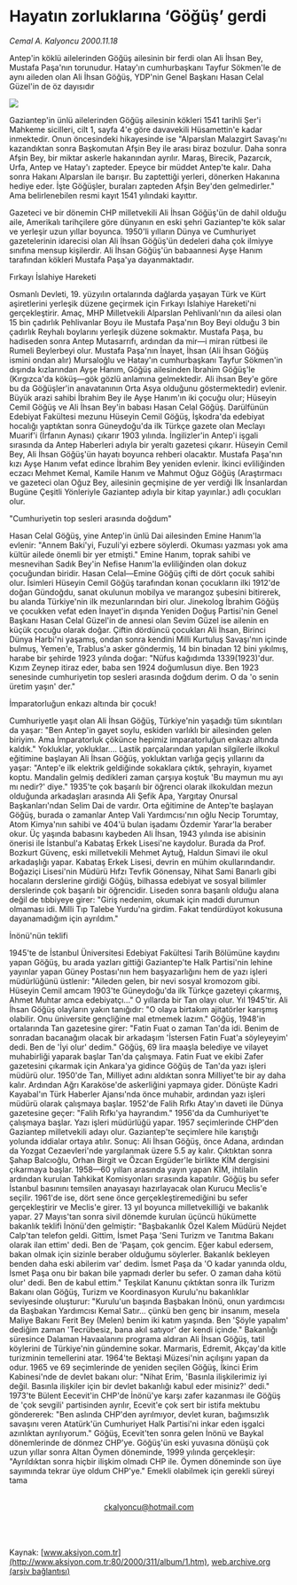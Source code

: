 # Hayatın zorluklarına ‘Göğüş’ gerdi

*Cemal A. Kalyoncu 2000.11.18*

<div>
 <p class="spot">
  Antep'in köklü ailelerinden  Göğüş ailesinin bir  ferdi olan Ali  İhsan Bey, Mustafa Paşa'nın   torunudur. Hatay'ın cumhurbaşkanı Tayfur   Sökmen'le de aynı aileden olan Ali İhsan  Göğüş, YDP'nin Genel Başkanı Hasan  Celal  Güzel'in de öz dayısıdır
 </p>
 <p class="metin">
 </p>
 <img border="0" src="/web/20010718125040im_/http://www.aksiyon.com.tr/2000/311/resimler/Hayatin.jpg"/>
 <p class="metin">
  Gaziantep'in ünlü ailelerinden Göğüş ailesinin kökleri 1541 tarihli Şer'i Mahkeme sicilleri, cilt 1, sayfa 4'e göre davavekili Hüsamettin'e kadar inmektedir. Onun öncesindeki hikayesinde ise "Alparslan Malazgirt Savaşı'nı kazandıktan sonra Başkomutan Afşin Bey ile arası biraz bozulur. Daha sonra Afşin Bey, bir miktar askerle hakanından ayrılır. Maraş, Birecik, Pazarcık, Urfa, Antep ve Hatay'ı zapteder. Epeyce bir müddet Antep'te kalır. Daha sonra Hakanı Alparslan ile barışır. Bu zaptettiği yerleri, dönerken Hakanına hediye eder. İşte Göğüşler, buraları zapteden Afşin Bey'den gelmedirler." Ama belirlenebilen resmi kayıt 1541 yılındaki kayıttır.
 </p>
 <p class="metin">
  Gazeteci ve bir dönemin CHP milletvekili Ali İhsan Göğüş'ün de dahil olduğu aile, Amerikalı tarihçilere göre dünyanın en eski şehri Gaziantep'te kök salar ve yerleşir uzun yıllar boyunca. 1950'li yılların Dünya ve Cumhuriyet gazetelerinin idarecisi olan Ali İhsan Göğüş'ün dedeleri daha çok ilmiyye sınıfına mensup kişilerdir. Ali İhsan Göğüş'ün babaannesi Ayşe Hanım tarafından kökleri Mustafa Paşa'ya dayanmaktadır.
 </p>
 <p class="metin">
  Fırkayı İslahiye Hareketi
 </p>
 <p class="metin">
  Osmanlı Devleti, 19. yüzyılın ortalarında dağlarda yaşayan Türk ve Kürt aşiretlerini yerleşik düzene geçirmek için Fırkayı İslahiye Hareketi'ni gerçekleştirir. Amaç, MHP Milletvekili Alparslan Pehlivanlı'nın da ailesi olan 15 bin çadırlık Pehlivanlar Boyu ile Mustafa Paşa'nın Boy Beyi olduğu 3 bin çadırlık Reyhalı boylarını yerleşik düzene sokmaktır. Mustafa Paşa, bu hadiseden sonra Antep Mutasarrıfı, ardından da mir—i miran rütbesi ile Rumeli Beylerbeyi olur. Mustafa Paşa'nın İnayet, İhsan (Ali İhsan Göğüş ismini ondan alır) Mursaloğlu ve Hatay'ın cumhurbaşkanı Tayfur Sökmen'in dışında kızlarından Ayşe Hanım, Göğüş ailesinden İbrahim Göğüş'le (Kırgızca'da köküş—gök gözlü anlamına gelmektedir. Ali ihsan Bey'e göre bu da Göğüşler'in anavatanının Orta Asya olduğunu göstermektedir) evlenir. Büyük arazi sahibi İbrahim Bey ile Ayşe Hanım'ın iki çocuğu olur; Hüseyin Cemil Göğüş ve Ali İhsan Bey'in babası Hasan Celal Göğüş. Darülfünün Edebiyat Fakültesi mezunu Hüseyin Cemil Göğüş, İşkodra'da edebiyat hocalığı yaptıktan sonra Güneydoğu'da ilk Türkçe gazete olan Meclayı Muarif'i (İrfanın Aynası) çıkarır 1903 yılında. İngilizler'in Antep'i işgali sırasında da Antep Haberleri adıyla bir yeraltı gazetesi çıkarır. Hüseyin Cemil Bey, Ali İhsan Göğüş'ün hayatı boyunca rehberi olacaktır. Mustafa Paşa'nın kızı Ayşe Hanım vefat edince İbrahim Bey yeniden evlenir. İkinci evliliğinden eczacı Mehmet Kemal, Kamile Hanım ve Mahmut Oğuz Göğüş (Araştırmacı ve gazeteci olan Oğuz Bey, ailesinin geçmişine de yer verdiği İlk İnsanlardan Bugüne Çeşitli Yönleriyle Gaziantep adıyla bir kitap yayınlar.) adlı çocukları olur.
 </p>
 <p class="metin">
  "Cumhuriyetin top sesleri arasında doğdum"
 </p>
 <p class="metin">
  Hasan Celal Göğüş, yine Antep'in ünlü Dai ailesinden Emine Hanım'la evlenir: "Annem Baki'yi, Fuzuli'yi ezbere söylerdi. Okuması yazması yok ama kültür ailede önemli bir yer etmişti." Emine Hanım, toprak sahibi ve mesnevihan Sadık Bey'in Nefise Hanım'la evliliğinden olan dokuz çocuğundan biridir. Hasan Celal—Emine Göğüş çifti de dört çocuk sahibi olur. İsimleri Hüseyin Cemil Göğüş tarafından konan çocukların ilki 1912'de doğan Gündoğdu, sanat okulunun mobilya ve marangoz şubesini bitirerek, bu alanda Türkiye'nin ilk mezunlarından biri olur. Jinekolog İbrahim Göğüş ve çocukken vefat eden İnayet'in dışında Yeniden Doğuş Partisi'nin Genel Başkanı Hasan Celal Güzel'in de annesi olan Sevim Güzel ise ailenin en küçük çocuğu olarak doğar. Çiftin dördüncü çocukları Ali İhsan, Birinci Dünya Harbi'ni yaşamış, ondan sonra kendini Milli Kurtuluş Savaşı'nın içinde bulmuş, Yemen'e, Trablus'a asker göndermiş, 14 bin binadan 12 bini yıkılmış, harabe bir şehirde 1923 yılında doğar: "Nüfus kağıdımda 1339(1923)'dur. Kızım Zeynep itiraz eder, baba sen 1924 doğumlusun diye. Ben 1923 senesinde cumhuriyetin top sesleri arasında doğdum derim. O da 'o senin üretim yaşın' der."
 </p>
 <p class="metin">
  İmparatorluğun enkazı altında bir çocuk!
 </p>
 <p class="metin">
  Cumhuriyetle yaşıt olan Ali İhsan Göğüş, Türkiye'nin yaşadığı tüm sıkıntıları da yaşar: "Ben Antep'in gayet soylu, eskiden varlıklı bir ailesinden gelen biriyim. Ama İmparatorluk çökünce hepimiz imparatorluğun enkazı altında kaldık." Yokluklar, yokluklar.... Lastik parçalarından yapılan silgilerle ilkokul eğitimine başlayan Ali İhsan Göğüş, yokluktan varlığa geçiş yıllarını da yaşar: "Antep'e ilk elektrik geldiğinde sokaklara çıktık, şehrayin, kıyamet koptu. Mandalin gelmiş dedikleri zaman çarşıya koştuk 'Bu maymun mu ayı mı nedir?' diye." 1935'te çok başarılı bir öğrenci olarak ilkokuldan mezun olduğunda arkadaşları arasında Ali Şefik Apa, Yargıtay Onursal Başkanları'ndan Selim Dai de vardır. Orta eğitimine de Antep'te başlayan Göğüş, burada o zamanlar Antep Vali Yardımcısı'nın oğlu Necip Torumtay, Atom Kimya'nın sahibi ve 404'ü bulan işadamı Özdemir Yarar'la beraber okur. Üç yaşında babasını kaybeden Ali İhsan, 1943 yılında ise abisinin önerisi ile İstanbul'a Kabataş Erkek Lisesi'ne kaydolur. Burada da Prof. Bozkurt Güvenç, eski milletvekili Mehmet Aytuğ, Haldun Simavi ile okul arkadaşlığı yapar. Kabataş Erkek Lisesi, devrin en mühim okullarındandır. Boğaziçi Lisesi'nin Müdürü Hıfzı Tevfik Gönensay, Nihat Sami Banarlı gibi hocaların derslerine girdiği Göğüş, bilhassa edebiyat ve sosyal bilimler derslerinde çok başarılı bir öğrencidir. Liseden sonra başarılı olduğu alana değil de tıbbiyeye girer: "Giriş nedenim, okumak için maddi durumun olmaması idi. Milli Tıp Talebe Yurdu'na girdim. Fakat tendürdüyot kokusuna dayanamadığım için ayrıldım."
 </p>
 <p class="metin">
  İnönü'nün teklifi
 </p>
 <p class="metin">
  1945'te de İstanbul Üniversitesi Edebiyat Fakültesi Tarih Bölümüne kaydını yapan Göğüş, bu arada yazları gittiği Gaziantep'te Halk Partisi'nin lehine yayınlar yapan Güney Postası'nın hem başyazarlığını hem de yazı işleri müdürlüğünü üstlenir: "Aileden gelen, bir nevi sosyal kromozom gibi. Hüseyin Cemil amcam 1903'te Güneydoğu'da ilk Türkçe gazeteyi çıkarmış, Ahmet Muhtar amca edebiyatçı..." O yıllarda bir Tan olayı olur. Yıl 1945'tir. Ali İhsan Göğüş olayların yakın tanığıdır: "O olaya birtakım ajitatörler karışmış olabilir. Onu üniversite gençliğine mal etmemek lazım." Göğüş, 1948'in ortalarında Tan gazetesine girer: "Fatin Fuat o zaman Tan'da idi. Benim de sonradan bacanağım olacak bir arkadaşım 'İstersen Fatin Fuat'a söyleyeyim' dedi. Ben de 'İyi olur' dedim." Göğüş, 69 lira maaşla belediye ve vilayet muhabirliği yaparak başlar Tan'da çalışmaya. Fatin Fuat ve ekibi Zafer gazetesini çıkarmak için Ankara'ya gidince Göğüş de Tan'da yazı işleri müdürü olur. 1950'de Tan, Milliyet adını aldıktan sonra Milliyet'te bir ay daha kalır. Ardından Ağrı Karaköse'de askerliğini yapmaya gider. Dönüşte Kadri Kayabal'ın Türk Haberler Ajansı'nda önce muhabir, ardından yazı işleri müdürü olarak çalışmaya başlar. 1952'de Falih Rıfkı Atay'ın daveti ile Dünya gazetesine geçer: "Falih Rıfkı'ya hayrandım." 1956'da da Cumhuriyet'te çalışmaya başlar. Yazı işleri müdürlüğü yapar. 1957 seçimlerinde CHP'den Gaziantep milletvekili adayı olur. Gaziantep'te seçimlere hile karıştığı yolunda iddialar ortaya atılır. Sonuç: Ali İhsan Göğüş, önce Adana, ardından da Yozgat Cezaevleri'nde yargılanmak üzere 5.5 ay kalır. Çıktıktan sonra Şahap Balcıoğlu, Orhan Birgit ve Özcan Ergüder'le birlikte KİM dergisini çıkarmaya başlar. 1958—60 yılları arasında yayın yapan KİM, ihtilalin ardından kurulan Tahkikat Komisyonları sırasında kapatılır. Göğüş bu sefer İstanbul basınını temsilen anayasayı hazırlayacak olan Kurucu Meclis'e seçilir. 1961'de ise, dört sene önce gerçekleştiremediğini bu sefer gerçekleştirir ve Meclis'e girer. 13 yıl boyunca milletvekilliği ve bakanlık yapar. 27 Mayıs'tan sonra sivil dönemde kurulan üçüncü hükümette bakanlık teklifi İnönü'den gelmiştir: "Başbakanlık Özel Kalem Müdürü Nejdet Calp'tan telefon geldi. Gittim, İsmet Paşa 'Seni Turizm ve Tanıtma Bakanı olarak ilan ettim' dedi. Ben de 'Paşam, çok gencim. Eğer kabul edersem, bakan olmak için sizinle beraber olduğumu söylerler. Bakanlık bekleyen benden daha eski abilerim var' dedim. İsmet Paşa da 'O kadar yanında oldu, İsmet Paşa onu bir bakan bile yapmadı derler bu sefer. O zaman daha kötü olur' dedi. Ben de kabul ettim." Teşkilat Kanunu çıktıktan sonra ilk Turizm Bakanı olan Göğüş, Turizm ve Koordinasyon Kurulu'nu bakanlıklar seviyesinde oluşturur: "Kurulu'un başında Başbakan İnönü, onun yardımcısı da Başbakan Yardımcısı Kemal Satır... çünkü ben genç bir insanım, mesela Maliye Bakanı Ferit Bey (Melen) benim iki katım yaşında. Ben 'Şöyle yapalım' dediğim zaman 'Tecrübesiz, bana akıl satıyor' der kendi içinde." Bakanlığı süresince Dalaman Havaalanını programa aldıran Ali İhsan Göğüş, tatil köylerini de Türkiye'nin gündemine sokar. Marmaris, Edremit, Akçay'da kitle turizminin temellerini atar. 1964'te Bektaşi Müzesi'nin açılışını yapan da odur. 1965 ve 69 seçimlerinde de yeniden seçilen Göğüş, İkinci Erim Kabinesi'nde de devlet bakanı olur: "Nihat Erim, 'Basınla ilişkilerimiz iyi değil. Basınla ilişkiler için bir devlet bakanlığı kabul eder misiniz?' dedi." 1973'te Bülent Eecevit'in CHP'de İnönü'ye karşı zafer kazanması ile Göğüş de 'çok sevgili' partisinden ayrılır, Ecevit'e çok sert bir istifa mektubu göndererek: "Ben aslında CHP'den ayrılmıyor, devlet kuran, bağımsızlık savaşını veren Atatürk'ün Cumhuriyet Halk Partisi'ni inkar eden işgalci azınlıktan ayrılıyorum." Göğüş, Ecevit'ten sonra gelen İnönü ve Baykal dönemlerinde de dönmez CHP'ye. Göğüş'ün eski yuvasına dönüşü çok uzun yıllar sonra Altan Öymen döneminde, 1999 yılında gerçekleşir: "Ayrıldıktan sonra hiçbir ilişkim olmadı CHP ile. Öymen döneminde son üye sayımında tekrar üye oldum CHP'ye." Emekli olabilmek için gerekli süreyi tama
 </p>
 <br/>
 <center>
  <a class="anaorta" href="http://web.archive.org/web/20010718125040/mailto:ckalyoncu@hotmail.com">
   ckalyoncu@hotmail.com
  </a>
 </center>
 <br/>
 <br/>
 <br/>
</div>

Kaynak: [www.aksiyon.com.tr](http://www.aksiyon.com.tr:80/2000/311/album/1.htm), [web.archive.org (arşiv bağlantısı)](http://web.archive.org/web/20010718125040/http://www.aksiyon.com.tr:80/2000/311/album/1.htm)
